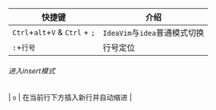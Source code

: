 

## 

| 快捷键           | 介绍                                                     |
| ---------------- | -------------------------------------------------------- |
| `Ctrl`+`alt`+`V` & `Ctrl` + `;`           | `IdeaVim`与`idea`普通模式切换                     |
| `:`+`行号`           | 行号定位              |
###### 进入insert模式
| `o`          | 在当前行下方插入新行并自动缩进              |
